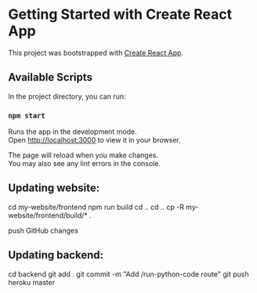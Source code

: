 # Getting Started with Create React App

This project was bootstrapped with [Create React App](https://github.com/facebook/create-react-app).

## Available Scripts

In the project directory, you can run:

### `npm start`

Runs the app in the development mode.\
Open [http://localhost:3000](http://localhost:3000) to view it in your browser.

The page will reload when you make changes.\
You may also see any lint errors in the console.

## Updating website:

cd my-website/frontend
npm run build
cd ..
cd ..
cp -R my-website/frontend/build/* .

push GitHub changes

## Updating backend:
cd backend
git add .
git commit -m "Add /run-python-code route"
git push heroku master
